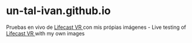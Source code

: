 # un-tal-ivan.github.io
Pruebas en vivo de <a href="https://lifecastvr.com/"> Lifecast VR </a>con mis própias imágenes - 
Live testing of <a href="https://lifecastvr.com/"> Lifecast VR </a> with my own images
